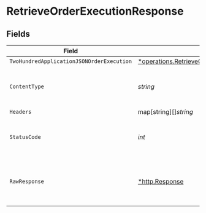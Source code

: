 # RetrieveOrderExecutionResponse


## Fields

| Field                                                                                                               | Type                                                                                                                | Required                                                                                                            | Description                                                                                                         |
| ------------------------------------------------------------------------------------------------------------------- | ------------------------------------------------------------------------------------------------------------------- | ------------------------------------------------------------------------------------------------------------------- | ------------------------------------------------------------------------------------------------------------------- |
| `TwoHundredApplicationJSONOrderExecution`                                                                           | [*operations.RetrieveOrderExecutionOrderExecution](../../models/operations/retrieveorderexecutionorderexecution.md) | :heavy_minus_sign:                                                                                                  | OK                                                                                                                  |
| `ContentType`                                                                                                       | *string*                                                                                                            | :heavy_check_mark:                                                                                                  | HTTP response content type for this operation                                                                       |
| `Headers`                                                                                                           | map[string][]*string*                                                                                               | :heavy_minus_sign:                                                                                                  | N/A                                                                                                                 |
| `StatusCode`                                                                                                        | *int*                                                                                                               | :heavy_check_mark:                                                                                                  | HTTP response status code for this operation                                                                        |
| `RawResponse`                                                                                                       | [*http.Response](https://pkg.go.dev/net/http#Response)                                                              | :heavy_minus_sign:                                                                                                  | Raw HTTP response; suitable for custom response parsing                                                             |